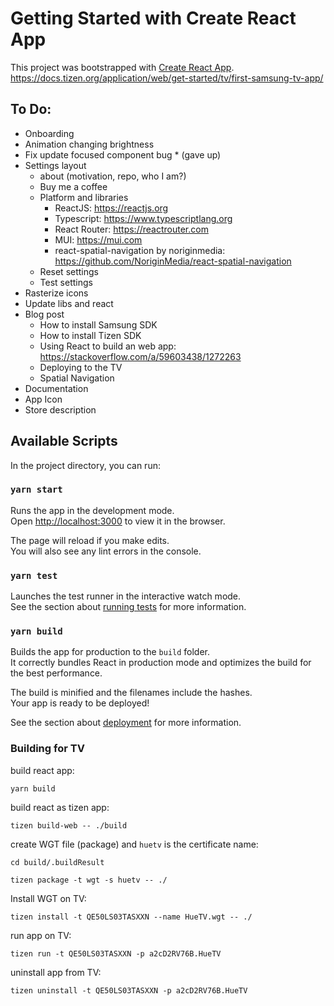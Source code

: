 # Getting Started with Create React App

This project was bootstrapped with [Create React App](https://github.com/facebook/create-react-app).
https://docs.tizen.org/application/web/get-started/tv/first-samsung-tv-app/


## To Do:

- Onboarding
- Animation changing brightness
- Fix update focused component bug * (gave up)
- Settings layout
    - about (motivation, repo, who I am?)
    - Buy me a coffee
    - Platform and libraries
        - ReactJS: https://reactjs.org
        - Typescript: https://www.typescriptlang.org
        - React Router: https://reactrouter.com
        - MUI: https://mui.com
        - react-spatial-navigation by noriginmedia: https://github.com/NoriginMedia/react-spatial-navigation
    - Reset settings
    - Test settings
- Rasterize icons
- Update libs and react
- Blog post
    - How to install Samsung SDK
    - How to install Tizen SDK
    - Using React to build an web app: https://stackoverflow.com/a/59603438/1272263
    - Deploying to the TV
    - Spatial Navigation
- Documentation
- App Icon
- Store description

## Available Scripts

In the project directory, you can run:

### `yarn start`

Runs the app in the development mode.\
Open [http://localhost:3000](http://localhost:3000) to view it in the browser.

The page will reload if you make edits.\
You will also see any lint errors in the console.

### `yarn test`

Launches the test runner in the interactive watch mode.\
See the section about [running tests](https://facebook.github.io/create-react-app/docs/running-tests) for more information.

### `yarn build`

Builds the app for production to the `build` folder.\
It correctly bundles React in production mode and optimizes the build for the best performance.

The build is minified and the filenames include the hashes.\
Your app is ready to be deployed!

See the section about [deployment](https://facebook.github.io/create-react-app/docs/deployment) for more information.

### Building for TV

build react app:   

`yarn build`

build react as tizen app:

`tizen build-web -- ./build`

create WGT file (package) and `huetv` is the certificate name:

`cd build/.buildResult`

`tizen package -t wgt -s huetv -- ./`

Install WGT on TV:

`tizen install -t QE50LS03TASXXN --name HueTV.wgt -- ./`

run app on TV:

`tizen run -t QE50LS03TASXXN -p a2cD2RV76B.HueTV`

uninstall app from TV:

`tizen uninstall -t QE50LS03TASXXN -p a2cD2RV76B.HueTV`
